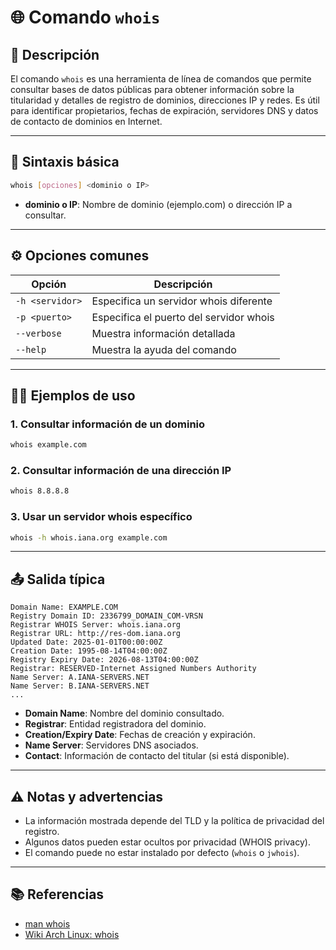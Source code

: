 <!-- filepath: /home/zheiar/github/networking-linux-tools/docs/whois.md -->

# 🌐 Comando `whois`

## 🧾 Descripción

El comando `whois` es una herramienta de línea de comandos que permite consultar bases de datos públicas para obtener información sobre la titularidad y detalles de registro de dominios, direcciones IP y redes. Es útil para identificar propietarios, fechas de expiración, servidores DNS y datos de contacto de dominios en Internet.

---

## 🧪 Sintaxis básica

```bash
whois [opciones] <dominio o IP>
```

- **dominio o IP**: Nombre de dominio (ejemplo.com) o dirección IP a consultar.

---

## ⚙️ Opciones comunes

| Opción         | Descripción                                                      |
| -------------- | ---------------------------------------------------------------- |
| `-h <servidor>`| Especifica un servidor whois diferente                            |
| `-p <puerto>`  | Especifica el puerto del servidor whois                          |
| `--verbose`    | Muestra información detallada                                    |
| `--help`       | Muestra la ayuda del comando                                     |

---

## 🧑‍💻 Ejemplos de uso

### 1. Consultar información de un dominio

```bash
whois example.com
```

### 2. Consultar información de una dirección IP

```bash
whois 8.8.8.8
```

### 3. Usar un servidor whois específico

```bash
whois -h whois.iana.org example.com
```

---

## 📤 Salida típica

```
Domain Name: EXAMPLE.COM
Registry Domain ID: 2336799_DOMAIN_COM-VRSN
Registrar WHOIS Server: whois.iana.org
Registrar URL: http://res-dom.iana.org
Updated Date: 2025-01-01T00:00:00Z
Creation Date: 1995-08-14T04:00:00Z
Registry Expiry Date: 2026-08-13T04:00:00Z
Registrar: RESERVED-Internet Assigned Numbers Authority
Name Server: A.IANA-SERVERS.NET
Name Server: B.IANA-SERVERS.NET
...
```

- **Domain Name**: Nombre del dominio consultado.
- **Registrar**: Entidad registradora del dominio.
- **Creation/Expiry Date**: Fechas de creación y expiración.
- **Name Server**: Servidores DNS asociados.
- **Contact**: Información de contacto del titular (si está disponible).

---

## ⚠️ Notas y advertencias

- La información mostrada depende del TLD y la política de privacidad del registro.
- Algunos datos pueden estar ocultos por privacidad (WHOIS privacy).
- El comando puede no estar instalado por defecto (`whois` o `jwhois`).

---

## 📚 Referencias

- [man whois](https://man7.org/linux/man-pages/man1/whois.1.html)
- [Wiki Arch Linux: whois](https://wiki.archlinux.org/title/Whois)